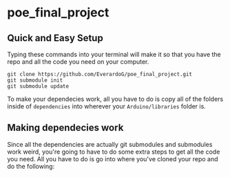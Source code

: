 # poe_final_project

## Quick and Easy Setup

Typing these commands into your terminal will make it so that you have the repo and all the code you need on your computer.
```
git clone https://github.com/EverardoG/poe_final_project.git
git submodule init
git submodule update
```

To make your dependecies work, all you have to do is copy all of the folders inside of `dependencies` into wherever your `Arduino/libraries` folder is.

## Making dependecies work
Since all the dependencies are actually git submodules and submodules work weird, you're going to have to do some extra steps to get all the code you need. All you have to do is go into where you've cloned your repo and do the following:

<!---

```
git submodule init
git submodule update
```

To get dependicies working, just move the subfolders in your folder for Arduino libraries. If you want to get fancy with it, you can create soft links from your Arduino libraries folder to the dependencies in this repo. This makes it so that your arduino libraries folder can find these dependencies without having to move anything. You can do this as follows:

```
ln -s <your-arduino-libraries-dir>/Adafruit_9DOF Adafruit_9DOF
ln -s <your-arduino-libraries-dir>/Adafruit_L3GD20_U Adafruit_L3GD20_U
ln -s <your-arduino-libraries-dir>/Adafruit_LSM303DLHC Adafruit_LSM303DLHC
ln -s <your-arduino-libraries-dir>/Adafruit_Sensor Adafruit_Sensor
```
-->
